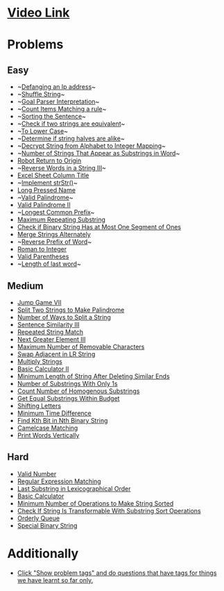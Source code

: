 # [Video Link](https://youtu.be/zL1DPZ0Ovlo)

# Problems

## Easy

- ~[Defanging an Ip address](https://leetcode.com/problems/defanging-an-ip-address/)~
- ~[Shuffle String](https://leetcode.com/problems/shuffle-string/)~
- ~[Goal Parser Interpretation](https://leetcode.com/problems/goal-parser-interpretation/)~
- ~[Count Items Matching a rule](https://leetcode.com/problems/count-items-matching-a-rule/)~
- ~[Sorting the Sentence](https://leetcode.com/problems/sorting-the-sentence/)~
- ~[Check if two strings are equivalent](https://leetcode.com/problems/check-if-two-string-arrays-are-equivalent/)~
- ~[To Lower Case](https://leetcode.com/problems/to-lower-case/)~
- ~[Determine if string halves are alike](https://leetcode.com/problems/determine-if-string-halves-are-alike/)~
- ~[Decrypt String from Alphabet to Integer Mapping](https://leetcode.com/problems/decrypt-string-from-alphabet-to-integer-mapping/)~
- ~[Number of Strings That Appear as Substrings in Word](https://leetcode.com/problems/number-of-strings-that-appear-as-substrings-in-word/)~
- [Robot Return to Origin](https://leetcode.com/problems/robot-return-to-origin/)
- ~[Reverse Words in a String III](https://leetcode.com/problems/reverse-words-in-a-string-iii/)~
- [Excel Sheet Column Title](https://leetcode.com/problems/excel-sheet-column-title/)
- ~[Implement strStr()](https://leetcode.com/problems/implement-strstr/)~
- [Long Pressed Name](https://leetcode.com/problems/long-pressed-name/)
- ~[Valid Palindrome](https://leetcode.com/problems/valid-palindrome/)~
- [Valid Palindrome II](https://leetcode.com/problems/valid-palindrome-ii/)
- ~[Longest Common Prefix](https://leetcode.com/problems/longest-common-prefix/)~
- [Maximum Repeating Substring](https://leetcode.com/problems/maximum-repeating-substring/)
- [Check if Binary String Has at Most One Segment of Ones](https://leetcode.com/problems/check-if-binary-string-has-at-most-one-segment-of-ones/)
- [Merge Strings Alternately](https://leetcode.com/problems/merge-strings-alternately/)
- ~[Reverse Prefix of Word](https://leetcode.com/problems/reverse-prefix-of-word/)~
- [Roman to Integer](https://leetcode.com/problems/roman-to-integer/)
- [Valid Parentheses](https://leetcode.com/problems/valid-parentheses/)
- ~[Length of last word](https://leetcode.com/problems/length-of-last-word/)~

## Medium

- [Jump Game VII](https://leetcode.com/problems/jump-game-vii/)
- [Split Two Strings to Make Palindrome](https://leetcode.com/problems/split-two-strings-to-make-palindrome/)
- [Number of Ways to Split a String](https://leetcode.com/problems/number-of-ways-to-split-a-string/)
- [Sentence Similarity III](https://leetcode.com/problems/sentence-similarity-iii/)
- [Repeated String Match](https://leetcode.com/problems/repeated-string-match/)
- [Next Greater Element III](https://leetcode.com/problems/next-greater-element-iii/)
- [Maximum Number of Removable Characters](https://leetcode.com/problems/maximum-number-of-removable-characters/)
- [Swap Adjacent in LR String](https://leetcode.com/problems/swap-adjacent-in-lr-string/)
- [Multiply Strings](https://leetcode.com/problems/multiply-strings/)
- [Basic Calculator II](https://leetcode.com/problems/basic-calculator-ii/)
- [Minimum Length of String After Deleting Similar Ends](https://leetcode.com/problems/minimum-length-of-string-after-deleting-similar-ends/)
- [Number of Substrings With Only 1s](https://leetcode.com/problems/number-of-substrings-with-only-1s/)
- [Count Number of Homogenous Substrings](https://leetcode.com/problems/count-number-of-homogenous-substrings/)
- [Get Equal Substrings Within Budget](https://leetcode.com/problems/get-equal-substrings-within-budget/)
- [Shifting Letters](https://leetcode.com/problems/shifting-letters/)
- [Minimum Time Difference](https://leetcode.com/problems/minimum-time-difference/)
- [Find Kth Bit in Nth Binary String](https://leetcode.com/problems/find-kth-bit-in-nth-binary-string/)
- [Camelcase Matching](https://leetcode.com/problems/camelcase-matching/)
- [Print Words Vertically](https://leetcode.com/problems/print-words-vertically/)

## Hard

- [Valid Number](https://leetcode.com/problems/valid-number/)
- [Regular Expression Matching](https://leetcode.com/problems/regular-expression-matching/)
- [Last Substring in Lexicographical Order](https://leetcode.com/problems/last-substring-in-lexicographical-order/)
- [Basic Calculator](https://leetcode.com/problems/basic-calculator/)
- [Minimum Number of Operations to Make String Sorted](https://leetcode.com/problems/minimum-number-of-operations-to-make-string-sorted/)
- [Check If String Is Transformable With Substring Sort Operations](https://leetcode.com/problems/check-if-string-is-transformable-with-substring-sort-operations/)
- [Orderly Queue](https://leetcode.com/problems/orderly-queue/)
- [Special Binary String](https://leetcode.com/problems/special-binary-string/)

# Additionally

- [Click "Show problem tags" and do questions that have tags for things we have learnt so far only.](https://leetcode.com/tag/string/)

